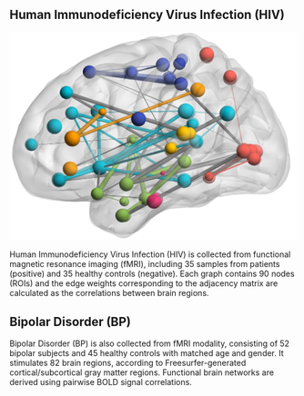 ## Human Immunodeficiency Virus Infection (HIV)

![BP Sample](images/BP-Sample.png '#float=right;width=240px;')

Human Immunodeficiency Virus Infection (HIV) is collected from functional magnetic resonance imaging (fMRI), including 35 samples from patients (positive) and 35 healthy controls (negative). Each graph contains 90 nodes (ROIs) and the edge weights corresponding to the adjacency matrix are calculated as the correlations between brain regions.

## Bipolar Disorder (BP) 
Bipolar Disorder (BP) is also collected from fMRI modality, consisting of 52 bipolar subjects and 45 healthy controls with matched age and gender. It stimulates 82 brain regions, according to Freesurfer-generated cortical/subcortical gray matter regions. Functional brain networks are derived using pairwise BOLD signal correlations.
